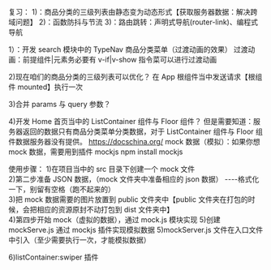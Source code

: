 复习： 1)：商品分类的三级列表由静态变为动态形式【获取服务器数据：解决跨域问题】 2)：函数防抖与节流 3)：路由跳转：声明式导航(router-link)、编程式导航

1）：开发 search 模块中的 TypeNav 商品分类菜单（过渡动画的效果）
过渡动画：前提组件|元素务必要有 v-if|v-show 指令菜可以进行过渡动画

2)现在咱们的商品分类的三级列表可以优化？
在 App 根组件当中发送请求【根组件 mounted】执行一次

3)合并 params 与 query 参数？

4)开发 Home 首页当中的 ListContainer 组件与 Floor 组件？
但是需要知道：服务器返回的数据只有商品分类菜单分类数据，对于 ListContainer 组件与 Floor 组件数据服务器没有提供。
https://docschina.org/
mock 数据（模拟）：如果你想 mock 数据，需要用到插件 mockjs
npm install mockjs

使用步骤： 1)在项目当中的 src 目录下创建一个 mock 文件  
2)第二步准备 JSON 数据，（mock 文件夹中准备相应的 json 数据） ----格式化一下，别留有空格（跑不起来的）  
3)把 mock 数据需要的图片放置到 public 文件夹中【public 文件夹在打包的时候，会把相应的资源原封不动打包到 dist 文件夹中】  
4)第四步开始 mock（虚拟的数据），通过 mock.js 模块实现 5)创建 mockServe.js 通过 mockjs 插件实现模拟数据
5)mockServer.js 文件在入口文件中引入（至少需要执行一次，才能模拟数据）

6)listContainer:swiper 插件
